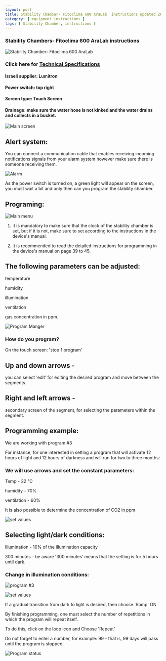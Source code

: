 ```yaml
---
layout: post
title: Stability Chamber- Fitoclima 600 AraLab  instructions updated 26.6.24
category: [ equipment instructions ]
tags: [ Stability Chamber, instructions ]
---
```

### Stability Chambers- Fitoclima 600 AraLab  instructions

![ Stability Chamber-
 Fitoclima 600 AraLab ](C:\Users\User\Documents\GitHub\RachelBober_Lab_Notebook.jpg)

### Click here for [ Technical Specifications ](https://aralab.pt/en/produto/fitoclima-600-1200-stability-testing-chambers/)
   
#### Israeli supplier: Lumitron

#### Power switch: top right 

#### Screen type: Touch Screen

#### Drainage: make sure the water hose is not kinked and the water drains and collects in a bucket.

![ Main screen ](C:\Users\User\Documents\GitHub\RachelBober_Lab_Notebook\images.jpg)

## Alert system:
 You can connect a communication cable that enables receiving incoming notifications signals from your alarm system however make sure there is someone receiving them.

![ Alarm ](C:\Users\User\Documents\GitHub\RachelBober_Lab_Notebook\images.jpg)

As the power switch is turned on, a green light will appear on the screen, you must wait a bit and only then can you program the stability chamber.

## Programing: 

![ Main menu ](C:\Users\User\Documents\GitHub\RachelBober_Lab_Notebook\images.jpg)

1. It is mandatory to make sure that the clock of the stability chamber is set, but if it is not, make sure to set according to the instructions in the device's manual.

2. It is recommended to read the detailed instructions for programming in the device's manual on page 39 to 45.

## The following parameters can be adjusted: 

temperature

humidity

illumination

ventilation

gas concentration in ppm.

![ Program Manger ](C:\Users\User\Documents\GitHub\RachelBober_Lab_Notebook\images.jpg)



### How do you program?

On the touch screen: 'stop 1 program'

## Up and down arrows -
you can select 'edit' for editing the desired program and move between the segments.

## Right and left arrows -
secondary screen of the segment, for selecting the parameters within the segment.

## Programming example:
We are working with program #3 

For instance, for one interested in setting a program that will activate 12 hours of light and 12 hours of darkness and will run for two to three months: 

### We will use arrows and set the constant parameters:

Temp - 22 °C

humidity - 70%

ventilation - 60% 

It is also possible to determine the concentration of CO2 in ppm

![ set values ](C:\Users\User\Documents\GitHub\RachelBober_Lab_Notebook\images.jpg)

## Selecting light/dark conditions: 

Illumination - 10% of the illumination capacity

300 minutes - be aware '300 minutes' means that the setting is for 5 hours until dark.

### Change in illumination conditions:

![program #3 ](C:\Users\User\Documents\GitHub\RachelBober_Lab_Notebook\images.jpg)

![ set values ](C:\Users\User\Documents\GitHub\RachelBober_Lab_Notebook\images.jpg)

If a gradual transition from dark to light is desired, then choose 'Ramp' ON

By finishing programming, one must select the number of repetitions in which the program will repeat itself. 

To do this, click on the loop icon and Choose 'Repeat'  

Do not forget to enter a number, for example: 99 - that is, 99 days will pass until the program is stopped.

![ Program status ](C:\Users\User\Documents\GitHub\RachelBober_Lab_Notebook\images.jpg)